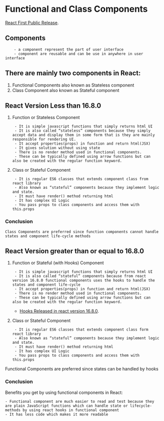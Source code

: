 # Functional and Class Components

[React First Public Release](https://github.com/facebook/react/blob/main/CHANGELOG.md#030-may-29-2013).

## Components

        - a component represent the part of user interface
        - component are reusable and can be use in anywhere in user interface

## There are mainly two components in React:

1. Functional Components also known as Stateless component
1. Class Component also known as Stateful component

## React Version Less than 16.8.0 
1. Function or Stateless Component 

        - It is simple javascript functions that simply returns html UI
        - It is also called “stateless” components because they simply accept data and display them in some form that is they are mainly responsible for rendering UI.
        - It accept properties(props) in function and return html(JSX)
        - It gives solution without using state
        - There is no render method used in functional components.
        - These can be typically defined using arrow functions but can also be created with the regular function keyword.

1. Class or Stateful Component

        - It is regular ES6 classes that extends component class from react library 
        - Also known as “stateful” components because they implement logic and state.
        - It must have render() method returning html
        - It has complex UI Logic
        - You pass props to class components and access them with this.props

### Conclusion

    Class Components are preferred since function components cannot handle states and component life-cycle methods

## React Version greater than or equal to 16.8.0 

1. Function or Stateful (with Hooks) Component 

        - It is simple javascript functions that simply returns html UI
        - It is also called “stateful” components because from react version 16.8.0 functional components uses the hooks to handle the states and component life-cycle
        - It accept properties(props) in function and return html(JSX)
        - There is no render method used in functional components.
        - These can be typically defined using arrow functions but can also be created with the regular function keyword.
    - [Hooks Released in react version 16.8.0](https://github.com/facebook/react/blob/main/CHANGELOG.md#1680-february-6-2019).

1. Class or Stateful Component 

        - It is regular ES6 classes that extends component class form react library 
        - Also known as “stateful” components because they implement logic and state.
        - It must have render() method returning html
        - It has complex UI Logic
        - You pass props to class components and access them with this.props

Functional Components are preferred since states can be handled by hooks

### Conclusion

Benefits you get by using functional components in React:

    - Functional component are much easier to read and test because they are plain JavaScript functions which can handle state or lifecycle-methods by using react hooks in functional component
    - It has less code which makes it more readable